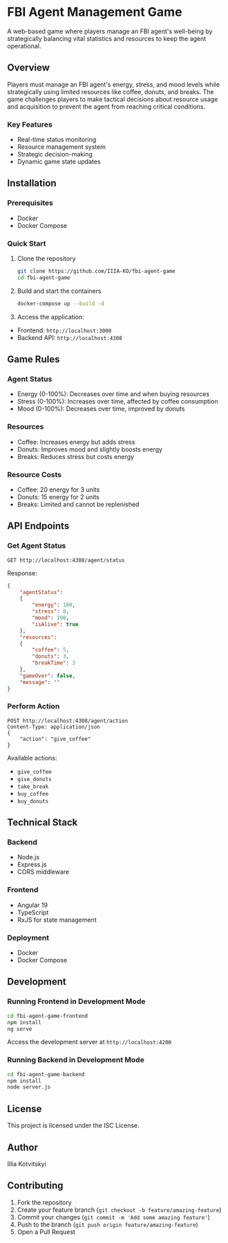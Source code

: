 # FBI Agent Management Game

A web-based game where players manage an FBI agent's well-being by strategically balancing vital statistics and resources to keep the agent operational.

## Overview

Players must manage an FBI agent's energy, stress, and mood levels while strategically using limited resources like coffee, donuts, and breaks. The game challenges players to make tactical decisions about resource usage and acquisition to prevent the agent from reaching critical conditions.

### Key Features

- Real-time status monitoring
- Resource management system
- Strategic decision-making
- Dynamic game state updates

## Installation

### Prerequisites

- Docker
- Docker Compose

### Quick Start

1. Clone the repository

    ```bash
    git clone https://github.com/IIIA-KO/fbi-agent-game
    cd fbi-agent-game
    ```

2. Build and start the containers

    ```bash
    docker-compose up --build -d
    ```

3. Access the application:

- Frontend: `http://localhost:3000`
- Backend API: `http://localhost:4308`

## Game Rules

### Agent Status

- Energy (0-100%): Decreases over time and when buying resources
- Stress (0-100%): Increases over time, affected by coffee consumption
- Mood (0-100%): Decreases over time, improved by donuts

### Resources

- Coffee: Increases energy but adds stress
- Donuts: Improves mood and slightly boosts energy
- Breaks: Reduces stress but costs energy

### Resource Costs

- Coffee: 20 energy for 3 units
- Donuts: 15 energy for 2 units
- Breaks: Limited and cannot be replenished

## API Endpoints

### Get Agent Status

```curl
GET http://localhost:4308/agent/status
```

Response:

```json
{
    "agentStatus": 
    {
        "energy": 100,
        "stress": 0,
        "mood": 100,
        "isAlive": true
    },
    "resources": 
    {
        "coffee": 5,
        "donuts": 3,
        "breakTime": 3
    },
    "gameOver": false,
    "message": ""
}
```

### Perform Action

```curl
POST http://localhost:4308/agent/action
Content-Type: application/json
{
    "action": "give_coffee"
}
```

Available actions:

- `give_coffee`
- `give_donuts`
- `take_break`
- `buy_coffee`
- `buy_donuts`

## Technical Stack

### Backend

- Node.js
- Express.js
- CORS middleware

### Frontend

- Angular 19
- TypeScript
- RxJS for state management

### Deployment

- Docker
- Docker Compose

## Development

### Running Frontend in Development Mode

```bash
cd fbi-agent-game-frontend
npm install
ng serve
```

Access the development server at `http://localhost:4200`

### Running Backend in Development Mode

```bash
cd fbi-agent-game-backend
npm install
node server.js
```

## License

This project is licensed under the ISC License.

## Author

Illia Kotvitskyi

## Contributing

1. Fork the repository
2. Create your feature branch (`git checkout -b feature/amazing-feature`)
3. Commit your changes (`git commit -m 'Add some amazing feature'`)
4. Push to the branch (`git push origin feature/amazing-feature`)
5. Open a Pull Request
